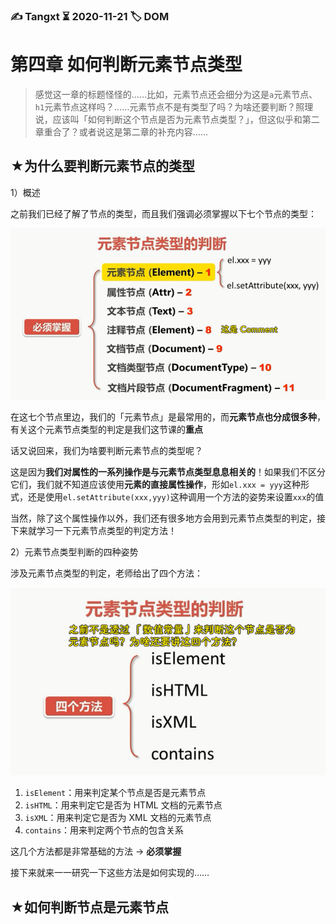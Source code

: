 ### ✍️ Tangxt ⏳ 2020-11-21 🏷️ DOM

# 第四章 如何判断元素节点类型

> 感觉这一章的标题怪怪的……比如，元素节点还会细分为这是`a`元素节点、`h1`元素节点这样吗？……元素节点不是有类型了吗？为啥还要判断？照理说，应该叫「如何判断这个节点是否为元素节点类型？」，但这似乎和第二章重合了？或者说这是第二章的补充内容……

## ★为什么要判断元素节点的类型

1）概述

之前我们已经了解了节点的类型，而且我们强调必须掌握以下七个节点的类型：

![七种节点](assets/img/2020-11-22-00-13-20.png)

在这七个节点里边，我们的「元素节点」是最常用的，而**元素节点也分成很多种**，有关这个元素节点类型的判定是我们这节课的**重点**

话又说回来，我们为啥要判断元素节点的类型呢？

这是因为**我们对属性的一系列操作是与元素节点类型息息相关的**！如果我们不区分它们，我们就不知道应该使用**元素的直接属性操作**，形如`el.xxx = yyy`这种形式，还是使用`el.setAttribute(xxx,yyy)`这种调用一个方法的姿势来设置`xxx`的值

当然，除了这个属性操作以外，我们还有很多地方会用到元素节点类型的判定，接下来就学习一下元素节点类型的判定方法！

2）元素节点类型判断的四种姿势

涉及元素节点类型的判定，老师给出了四个方法：

![判定元素节点](assets/img/2020-11-22-00-21-22.png)

1. `isElement`：用来判定某个节点是否是元素节点
2. `isHTML`：用来判定它是否为 HTML 文档的元素节点
3. `isXML`：用来判定它是否为 XML 文档的元素节点
4. `contains`：用来判定两个节点的包含关系

这几个方法都是非常基础的方法 -> **必须掌握**

接下来就来一一研究一下这些方法是如何实现的……

## ★如何判断节点是元素节点






